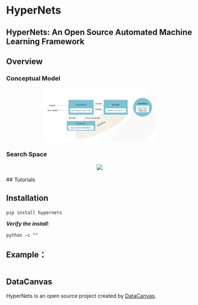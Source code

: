 # HyperNets


## HyperNets: An Open Source Automated Machine Learning Framework


## Overview
### Conceptual Model
<p align="center">
<img src="docs/images/hypernets_conceptual_model.png" width="300"/>
</p>

### Search Space
<p align="center">
<img src="docs/images/hypernets_search_space.png.png" width="300"/>
</p>
## Tutorials

## Installation
```shell script
pip install hypernets
```

***Verify the install***:
```shell script
python -c ""
```

## Example：
``` python

```

## DataCanvas
HyperNets is an open source project created by [DataCanvas](https://www.datacanvas.com/). 